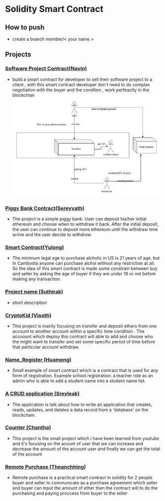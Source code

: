 # Solidity Smart Contract
## How to push
- create a branch member/< your name >


## Projects 
### [Software Project Contract(Navin)](https://github.com/seabnavin19/soliditySmartContract/tree/member/navin)
- build a smart contract for developer to sell their software project to a client , with this smart contract developer don't need to do complex negotiation with the buyer and the condtion , work perfeactly in the blockchian
![digram](https://github.com/seabnavin19/soliditySmartContract/blob/main/navin_project.png)

### [Piggy Bank Contract(Sereyvath)](https://github.com/seabnavin19/soliditySmartContract/tree/member/sereyvath)
- The project is a simple piggy bank. User can deposit his/her initial ethereum and choose when to withdraw it back. After the initial deposit, the user can continue to deposit more ethereum until the withdraw time arrive and the user decide to withdraw. 

### [Smart Contract(Yulong)](https://github.com/seabnavin19/soliditySmartContract/tree/member/yulong)

- The minimum legal age to purchase alcholic in US is 21 years of age. but In Cambodia anyone can purchase alchol without any restriction at all. So the idea of this smart contract is made some constrain between buy and seller by asking the age of buyer if they are under 18 or not before making any transaction.

### [Project name (Suthirak)](https://github.com/seabnavin19/soliditySmartContract/tree/member/suthirak)
- short description



### [CryptoKid (Visoth)](https://github.com/seabnavin19/soliditySmartContract/tree/member/Visoth)
- This project is mainly focusing on transfer and deposit ethers from one account to another account within a specific time condition . The accoount which deploy this contract will able to add and choose who the might want to transfer and set some specific period of time before that particular account withdraw.

### [Name_Register (Huameng)](https://github.com/seabnavin19/soliditySmartContract/tree/member/Huameng)
- Small example of smart contract which is a contract that is used for any form of registration. Example school registration: a teacher role as an admin who is able to add a student name into a student name list.

### [A CRUD application (Sreyleak)](https://github.com/seabnavin19/soliditySmartContract/tree/member/Sreyleak)
- The application is talk about how to write an application that creates, reads, updates, and deletes a data record from a 'database' on the blockchain.

### [Counter (Chantha)](https://github.com/seabnavin19/soliditySmartContract/tree/member/chantha)
- This project is the small project which i have been learned from youtube and it's focusing on the acount of user that we can increase and decrease the amount of the account user and finally we can get the total of the account

### [Remote Purchase (Theanchhing)](https://github.com/seabnavin19/soliditySmartContract/tree/member/theanchhing)
- Remote purchase is a practical smart contract in solidity for 2 people buyer and seller to communicate as a purchase agreement which seller and buyer can input the amount of ether then the contract will to do the purchasing and paying proccess from buyer to the seller
